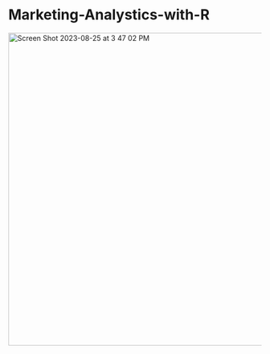 # Marketing-Analystics-with-R


<img width="622" alt="Screen Shot 2023-08-25 at 3 47 02 PM" src="https://github.com/lj-yuan/Marketing-Analystics-with-R/assets/142744173/2bfe63b9-9278-4b38-be13-3e8f5c6d6bb5">
